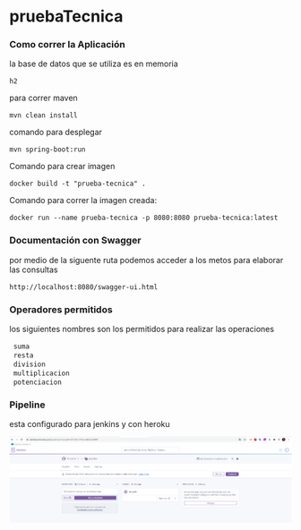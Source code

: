 # pruebaTecnica

### Como correr la Aplicación

la base de datos que se utiliza es en memoria

```
h2
```

para correr maven

```
mvn clean install
```

comando para desplegar 

```
mvn spring-boot:run
```

Comando para crear imagen

```
docker build -t "prueba-tecnica" .
```

Comando para correr la imagen creada:

```
docker run --name prueba-tecnica -p 8080:8080 prueba-tecnica:latest
```

### Documentación con Swagger 

por medio de la siguente ruta podemos acceder a los metos para elaborar las consultas

```
http://localhost:8080/swagger-ui.html
```

### Operadores permitidos

los siguientes nombres son los permitidos para realizar las operaciones

```
 suma
 resta
 division
 multiplicacion
 potenciacion
```

### Pipeline

esta configurado para jenkins y con heroku


![alt text](https://github.com/Gabrieleitor/pruebaTecnica/blob/master/img/Captura.PNG)



